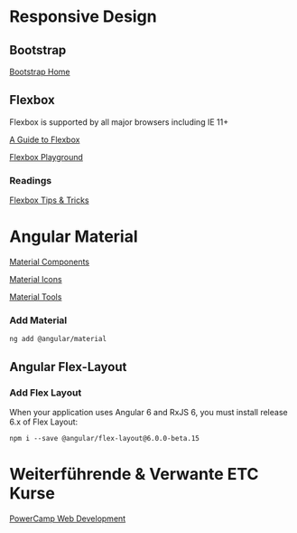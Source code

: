 # Responsive Design

## Bootstrap

[Bootstrap Home](https://getbootstrap.com)

## Flexbox

Flexbox is supported by all major browsers including IE 11+

[A Guide to Flexbox](https://css-tricks.com/snippets/css/a-guide-to-flexbox/)

[Flexbox Playground](https://demos.scotch.io/visual-guide-to-css3-flexbox-flexbox-playground/demos/)

### Readings

[Flexbox Tips & Tricks](https://webdesign.tutsplus.com/tutorials/tricks-with-flexbox-for-better-css-patterns--cms-19449)


# Angular Material

[Material Components](https://material.angular.io/components/)

[Material Icons](https://material.io/tools/icons/)

[Material Tools](https://material.io/tools/)

### Add Material

```
ng add @angular/material
```
## Angular Flex-Layout

### Add Flex Layout

When your application uses Angular 6 and RxJS 6, you must install release 6.x of Flex Layout:

```
npm i --save @angular/flex-layout@6.0.0-beta.15
```

# Weiterführende & Verwante ETC Kurse

[PowerCamp Web Development](https://www.etc.at/seminare/PCWD/)
